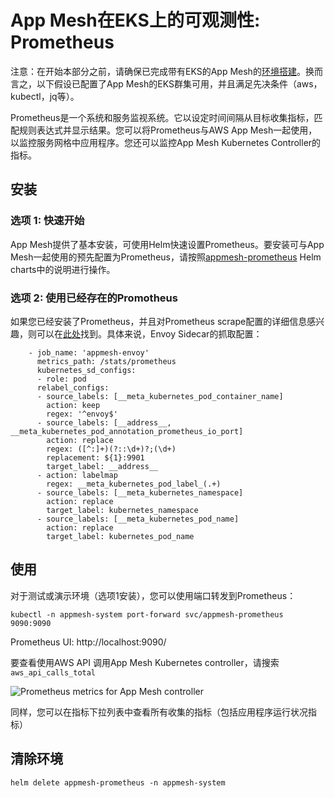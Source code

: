 # App Mesh在EKS上的可观测性: Prometheus

注意：在开始本部分之前，请确保已完成带有EKS的App Mesh的[环境搭建](base.md)。换而言之，以下假设已配置了App Mesh的EKS群集可用，并且满足先决条件（aws，kubectl，jq等）。

Prometheus是一个系统和服务监视系统。它以设定时间间隔从目标收集指标，匹配规则表达式并显示结果。您可以将Prometheus与AWS App Mesh一起使用，以监控服务网格中应用程序。您还可以监控App Mesh Kubernetes Controller的指标。

## 安装

### 选项 1: 快速开始


App Mesh提供了基本安装，可使用Helm快速设置Prometheus。要安装可与App Mesh一起使用的预先配置为Prometheus，请按照[appmesh-prometheus](https://github.com/aws/eks-charts/blob/master/stable/appmesh-prometheus/README.md) Helm charts中的说明进行操作。

### 选项 2: 使用已经存在的Promotheus

如果您已经安装了Prometheus，并且对Prometheus scrape配置的详细信息感兴趣，则可以在[此处](https://github.com/aws/eks-charts/blob/master/stable/appmesh-prometheus/templates/config.yaml)找到。具体来说，Envoy Sidecar的抓取配置：

```
    - job_name: 'appmesh-envoy'
      metrics_path: /stats/prometheus
      kubernetes_sd_configs:
      - role: pod
      relabel_configs:
      - source_labels: [__meta_kubernetes_pod_container_name]
        action: keep
        regex: '^envoy$'
      - source_labels: [__address__, __meta_kubernetes_pod_annotation_prometheus_io_port]
        action: replace
        regex: ([^:]+)(?::\d+)?;(\d+)
        replacement: ${1}:9901
        target_label: __address__
      - action: labelmap
        regex: __meta_kubernetes_pod_label_(.+)
      - source_labels: [__meta_kubernetes_namespace]
        action: replace
        target_label: kubernetes_namespace
      - source_labels: [__meta_kubernetes_pod_name]
        action: replace
        target_label: kubernetes_pod_name
```

## 使用

对于测试或演示环境（选项1安装），您可以使用端口转发到Prometheus：

```
kubectl -n appmesh-system port-forward svc/appmesh-prometheus 9090:9090
```

Prometheus UI: http://localhost:9090/

要查看使用AWS API 调用App Mesh Kubernetes controller，请搜索`aws_api_calls_total`

![Prometheus metrics for App Mesh controller](prometheus-metrics-0.png)

同样，您可以在指标下拉列表中查看所有收集的指标（包括应用程序运行状况指标）

## 清除环境

```
helm delete appmesh-prometheus -n appmesh-system
```
